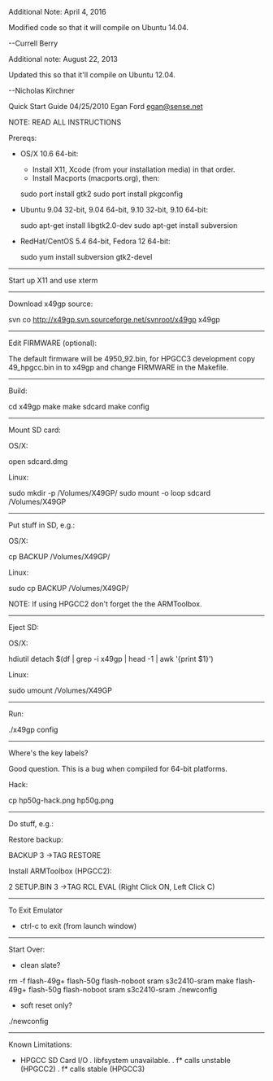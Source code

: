Additional Note: April 4, 2016

Modified code so that it will compile on Ubuntu 14.04.

--Currell Berry

Additional note: August 22, 2013

Updated this so that it'll compile on Ubuntu 12.04.

--Nicholas Kirchner

Quick Start Guide
04/25/2010
Egan Ford <egan@sense.net>

NOTE: READ ALL INSTRUCTIONS

Prereqs:

* OS/X 10.6 64-bit:

  * Install X11, Xcode (from your installation media) in that order.
  * Install Macports (macports.org), then:

  sudo port install gtk2
  sudo port install pkgconfig


* Ubuntu 9.04 32-bit, 9.04 64-bit, 9.10 32-bit, 9.10 64-bit:

  sudo apt-get install libgtk2.0-dev
  sudo apt-get install subversion


* RedHat/CentOS 5.4 64-bit, Fedora 12 64-bit:

  sudo yum install subversion gtk2-devel

------------------------------------------------------------------------

Start up X11 and use xterm

------------------------------------------------------------------------

Download x49gp source:

svn co http://x49gp.svn.sourceforge.net/svnroot/x49gp x49gp

------------------------------------------------------------------------

Edit FIRMWARE (optional):

The default firmware will be 4950_92.bin, for HPGCC3 development copy
49_hpgcc.bin in to x49gp and change FIRMWARE in the Makefile.

------------------------------------------------------------------------

Build:

cd x49gp
make
make sdcard
make config

------------------------------------------------------------------------

Mount SD card:

OS/X:

open sdcard.dmg

Linux:

sudo mkdir -p /Volumes/X49GP/
sudo mount -o loop sdcard /Volumes/X49GP

------------------------------------------------------------------------

Put stuff in SD, e.g.:

OS/X:

cp BACKUP /Volumes/X49GP/

Linux:

sudo cp BACKUP /Volumes/X49GP/

NOTE:  If using HPGCC2 don't forget the the ARMToolbox.

------------------------------------------------------------------------

Eject SD:

OS/X:

hdiutil detach $(df | grep -i x49gp | head -1 | awk '{print $1}')

Linux:

sudo umount /Volumes/X49GP

------------------------------------------------------------------------

Run:

./x49gp config

------------------------------------------------------------------------

Where's the key labels?

Good question.  This is a bug when compiled for 64-bit platforms.

Hack:

cp hp50g-hack.png hp50g.png

------------------------------------------------------------------------

Do stuff, e.g.:

Restore backup:

BACKUP
3
->TAG
RESTORE

Install ARMToolbox (HPGCC2):

2
SETUP.BIN
3
->TAG
RCL
EVAL
(Right Click ON, Left Click C)

------------------------------------------------------------------------

To Exit Emulator

* ctrl-c to exit (from launch window)

------------------------------------------------------------------------

Start Over:

* clean slate?

rm -f flash-49g+ flash-50g flash-noboot sram s3c2410-sram
make flash-49g+ flash-50g flash-noboot sram s3c2410-sram
./newconfig

* soft reset only?

./newconfig

------------------------------------------------------------------------

Known Limitations:

* HPGCC SD Card I/O
  . libfsystem unavailable.
  . f* calls unstable (HPGCC2)
  . f* calls stable (HPGCC3)
